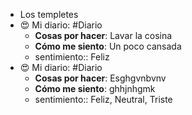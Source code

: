 - Los templetes
- 😍 Mi diario: #Diario
	- **Cosas por hacer**: Lavar la cosina
	- **Cómo me siento**: Un poco cansada
	- sentimiento:: Feliz
- 😍 Mi diario: #Diario
	- **Cosas por hacer**: Esghgvnbvnv
	- **Cómo me siento**: ghhjnhgmk
	- sentimiento:: Feliz, Neutral, Triste